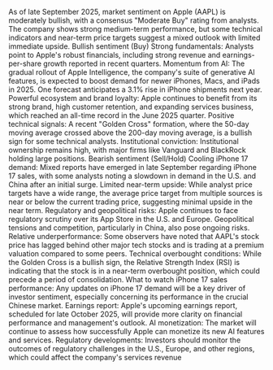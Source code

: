 As of late September 2025, market sentiment on Apple (AAPL) is moderately bullish, with a consensus "Moderate Buy" rating from analysts. The company shows strong medium-term performance, but some technical indicators and near-term price targets suggest a mixed outlook with limited immediate upside.
Bullish sentiment (Buy)
Strong fundamentals: Analysts point to Apple's robust financials, including strong revenue and earnings-per-share growth reported in recent quarters.
Momentum from AI: The gradual rollout of Apple Intelligence, the company's suite of generative AI features, is expected to boost demand for newer iPhones, Macs, and iPads in 2025. One forecast anticipates a 3.1% rise in iPhone shipments next year.
Powerful ecosystem and brand loyalty: Apple continues to benefit from its strong brand, high customer retention, and expanding services business, which reached an all-time record in the June 2025 quarter.
Positive technical signals: A recent "Golden Cross" formation, where the 50-day moving average crossed above the 200-day moving average, is a bullish sign for some technical analysts.
Institutional conviction: Institutional ownership remains high, with major firms like Vanguard and BlackRock holding large positions.
Bearish sentiment (Sell/Hold)
Cooling iPhone 17 demand: Mixed reports have emerged in late September regarding iPhone 17 sales, with some analysts noting a slowdown in demand in the U.S. and China after an initial surge.
Limited near-term upside: While analyst price targets have a wide range, the average price target from multiple sources is near or below the current trading price, suggesting minimal upside in the near term.
Regulatory and geopolitical risks: Apple continues to face regulatory scrutiny over its App Store in the U.S. and Europe. Geopolitical tensions and competition, particularly in China, also pose ongoing risks.
Relative underperformance: Some observers have noted that AAPL's stock price has lagged behind other major tech stocks and is trading at a premium valuation compared to some peers.
Technical overbought conditions: While the Golden Cross is a bullish sign, the Relative Strength Index (RSI) is indicating that the stock is in a near-term overbought position, which could precede a period of consolidation.
What to watch
iPhone 17 sales performance: Any updates on iPhone 17 demand will be a key driver of investor sentiment, especially concerning its performance in the crucial Chinese market.
Earnings report: Apple's upcoming earnings report, scheduled for late October 2025, will provide more clarity on financial performance and management's outlook.
AI monetization: The market will continue to assess how successfully Apple can monetize its new AI features and services.
Regulatory developments: Investors should monitor the outcomes of regulatory challenges in the U.S., Europe, and other regions, which could affect the company's services revenue